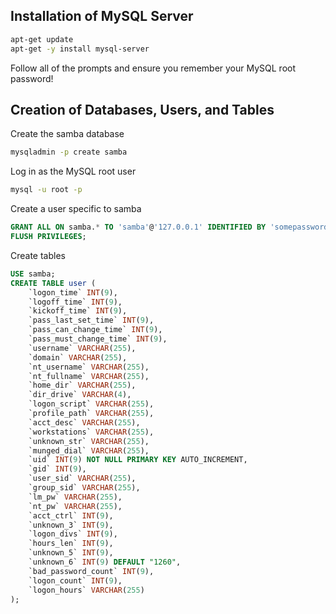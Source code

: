 Installation of MySQL Server
----------------------------
```sh
apt-get update
apt-get -y install mysql-server
```

Follow all of the prompts and ensure you remember your MySQL root password!

Creation of Databases, Users, and Tables
----------------------------------------

Create the samba database
```sh
mysqladmin -p create samba
```
Log in as the MySQL root user
```sh
mysql -u root -p
```
Create a user specific to samba
```sql
GRANT ALL ON samba.* TO 'samba'@'127.0.0.1' IDENTIFIED BY 'somepassword';
FLUSH PRIVILEGES;
```
Create tables
```sql
USE samba;
CREATE TABLE user (
    `logon_time` INT(9),
    `logoff_time` INT(9),
    `kickoff_time` INT(9),
    `pass_last_set_time` INT(9),
    `pass_can_change_time` INT(9),
    `pass_must_change_time` INT(9),
    `username` VARCHAR(255),
    `domain` VARCHAR(255),
    `nt_username` VARCHAR(255),
    `nt_fullname` VARCHAR(255),
    `home_dir` VARCHAR(255),
    `dir_drive` VARCHAR(4),
    `logon_script` VARCHAR(255),
    `profile_path` VARCHAR(255),
    `acct_desc` VARCHAR(255),
    `workstations` VARCHAR(255),
    `unknown_str` VARCHAR(255),
    `munged_dial` VARCHAR(255),
    `uid` INT(9) NOT NULL PRIMARY KEY AUTO_INCREMENT,
    `gid` INT(9),
    `user_sid` VARCHAR(255),
    `group_sid` VARCHAR(255),
    `lm_pw` VARCHAR(255),
    `nt_pw` VARCHAR(255),
    `acct_ctrl` INT(9),
    `unknown_3` INT(9),
    `logon_divs` INT(9),
    `hours_len` INT(9),
    `unknown_5` INT(9),
    `unknown_6` INT(9) DEFAULT "1260",
    `bad_password_count` INT(9),
    `logon_count` INT(9),
    `logon_hours` VARCHAR(255)
);
```
